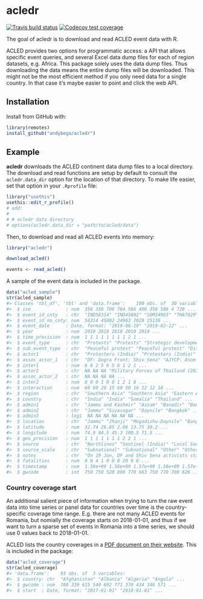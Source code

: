 
<!-- README.md is generated from README.Rmd. Please edit that file -->

# acledr

<!-- badges: start -->

[![Travis build
status](https://travis-ci.com/andybega/acledr.svg?branch=master)](https://travis-ci.com/andybega/acledr)
[![Codecov test
coverage](https://codecov.io/gh/andybega/acledr/branch/master/graph/badge.svg)](https://codecov.io/gh/andybega/acledr?branch=master)
<!-- badges: end -->

The goal of acledr is to download and read ACLED event data with R.

ACLED provides two options for programmatic access: a API that allows
specific event queries, and several Excel data dump files for each of
region datasets, e.g. Africa. This package solely uses the data dump
files. Thus downloading the data means the entire dump files will be
downloaded. This might not be the most efficient method if you only need
data for a single country. In that case it’s maybe easier to point and
click the web API.

## Installation

Install from GitHub with:

``` r
library(remotes)
install_github("andybega/acledr")
```

<!--
You can install the released version of acledr from [CRAN](https://CRAN.R-project.org) with:

``` r
install.packages("acledr")
```
-->

## Example

**acledr** downloads the ACLED continent data dump files to a local
directory. The download and read functions are setup by default to
consult the `acledr.data_dir` option for the location of that directory.
To make life easier, set that option in your `.Rprofile` file:

``` r
library("usethis")
usethis::edit_r_profile()
# add:
#
# # acledr data directory
# options(acledr.data_dir = "path/to/acled/data")
```

Then, to download and read all ACLED events into memory:

``` r
library("acledr")

download_acled()

events <- read_acled()
```

A sample of the event data is included in the package.

``` r
data("acled_sample")
str(acled_sample)
#> Classes 'tbl_df', 'tbl' and 'data.frame':    100 obs. of  30 variables:
#>  $ iso             : num  356 356 706 764 586 400 356 586 4 728 ...
#>  $ event_id_cnty   : chr  "IND56314" "IND45802" "SOM24963" "THA7029" ...
#>  $ event_id_no_cnty: num  56314 45802 24963 7029 25136 ...
#>  $ event_date      : Date, format: "2019-06-19" "2019-02-12" ...
#>  $ year            : num  2019 2019 2018 2010 2014 ...
#>  $ time_precision  : num  1 1 1 1 1 1 1 1 2 1 ...
#>  $ event_type      : chr  "Protests" "Protests" "Strategic developments" "Riots" ...
#>  $ sub_event_type  : chr  "Peaceful protest" "Peaceful protest" "Disrupted weapons use" "Violent demonstration" ...
#>  $ actor1          : chr  "Protesters (India)" "Protesters (India)" "Al Shabaab" "Rioters (Thailand)" ...
#>  $ assoc_actor_1   : chr  "DF: Dogra Front; Shiv Sena" "AJYCP: Asom Jatiyatabadi Yuva Chatra Parishad; Students (India)" NA "UDD: United Front for Democracy against Dictatorship" ...
#>  $ inter1          : num  6 6 2 5 6 5 6 1 2 1 ...
#>  $ actor2          : chr  NA NA NA "Military Forces of Thailand (2014-)" ...
#>  $ assoc_actor_2   : chr  NA NA NA NA ...
#>  $ inter2          : num  0 0 0 1 0 0 1 2 1 8 ...
#>  $ interaction     : num  60 60 20 15 60 50 16 12 12 18 ...
#>  $ region          : chr  "Southern Asia" "Southern Asia" "Eastern Africa" "South-Eastern Asia" ...
#>  $ country         : chr  "India" "India" "Somalia" "Thailand" ...
#>  $ admin1          : chr  "Jammu and Kashmir" "Assam" "Banadir" "Bangkok" ...
#>  $ admin2          : chr  "Jammu" "Sivasagar" "Daynile" "Bangkok" ...
#>  $ admin3          : logi  NA NA NA NA NA NA ...
#>  $ location        : chr  "Jammu" "Jhanji" "Mogadishu-Daynile" "Bangkok" ...
#>  $ latitude        : num  32.74 26.85 2.06 13.75 30.2 ...
#>  $ longitude       : num  74.9 94.5 45.3 100.5 71.5 ...
#>  $ geo_precision   : num  1 1 1 1 1 1 1 2 2 1 ...
#>  $ source          : chr  "Northlines" "Sentinel (India)" "Local Source" "US State Department" ...
#>  $ source_scale    : chr  "Subnational" "Subnational" "Other" "Other" ...
#>  $ notes           : chr  "On 19 Jun, DF and Shiv Sena activists staged a protest in Jammu city (J&K), against recent killings of security"| __truncated__ "On February 12, members of the Asom Jatiyatabadi Yuva Chatra Parishad (AJYCP) burnt the effigy of the Prime Min"| __truncated__ "Detonation: An IED prematurely detonates inside al Shabaab safe-house in Oodweyne, IVO Bangala Camp. Four kille"| __truncated__ "On 28 April 2010, 1 soldier was killed and 19 people were injured during a clash between UDD red shirts demonst"| __truncated__ ...
#>  $ fatalities      : num  0 0 4 1 0 0 0 20 9 0 ...
#>  $ timestamp       : num  1.56e+09 1.56e+09 1.57e+09 1.56e+09 1.57e+09 ...
#>  $ gwcode          : int  750 750 520 800 770 663 750 770 700 626 ...
```

### Country coverage start

An additional salient piece of information when trying to turn the raw
event data into time series or panel data for countries over time is the
country-specific coverage time range. E.g. there are not many ACLED
events for Romania, but nomially the coverage starts on 2018-01-01, and
thus if we want to turn a sparse set of events in Romania into a time
series, we should use 0 values back to 2018-01-01.

ACLED lists the country coverages in a [PDF document on their
website](https://www.acleddata.com/wp-content/uploads/dlm_uploads/2018/02/Country-and-Time-Period-coverage_updatedJune2019-1.pdf).
This is included in the package:

``` r
data("acled_coverage")
str(acled_coverage)
#> 'data.frame':    93 obs. of  3 variables:
#>  $ country: chr  "Afghanistan" "Albania" "Algeria" "Angola" ...
#>  $ gwcode : num  700 339 615 540 692 771 370 434 346 571 ...
#>  $ start  : Date, format: "2017-01-01" "2018-01-01" ...
```

